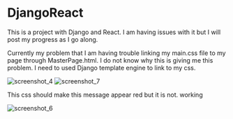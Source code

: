 # DjangoReact
This is a project with Django and React. I am having issues with it but I will post my progress as I go along.

Currently my problem that I am having trouble linking my main.css file to my page through MasterPage.html.  I do not know why this is giving me this problem.  I need to used Django template engine to link to my css.

![screenshot_4](https://user-images.githubusercontent.com/21030885/42168578-5aad0da4-7e4c-11e8-93a4-e8efd3acb1c0.jpg)
![screenshot_7](https://user-images.githubusercontent.com/21030885/42168582-5d39b838-7e4c-11e8-9ff3-3291e2e3ece8.jpg)

This css should make this message appear red but it is not. working

![screenshot_6](https://user-images.githubusercontent.com/21030885/42168588-5f09c7ac-7e4c-11e8-967f-13dae3aa1fbd.jpg)
